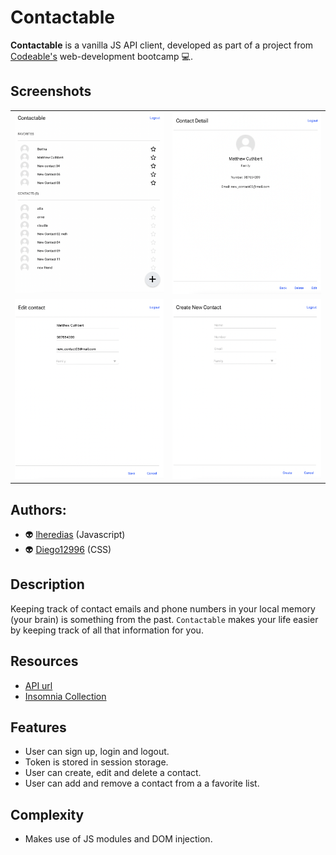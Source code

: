 # Contactable

**Contactable** is a vanilla JS API client, developed as part of a project from [Codeable's](https://github.com/codeableorg) web-development bootcamp 💻.

## Screenshots

<table>
  <tr>
    <td><img src="./screenshots/01.png"></td>
    <td><img src="./screenshots/02.png"></td>
  </tr>
  <tr>
    <td><img src="./screenshots/03.png"></td>
    <td><img src="./screenshots/04.png"></td>
  </tr>
 </table>

## Authors:

- 👽 [lheredias](https://github.com/lheredias) (Javascript)
- 👽 [Diego12996](https://github.com/Diego12996) (CSS)

## Description

Keeping track of contact emails and phone numbers in your local memory (your brain) is something from the past. `Contactable` makes your life easier by keeping track of all that information for you.

## Resources

- [API url](https://contactable-api.herokuapp.com)
- [Insomnia Collection](./insomnia-collection.json)

## Features

- User can sign up, login and logout.
- Token is stored in session storage. 
- User can create, edit and delete a contact.
- User can add and remove a contact from a a favorite list.

## Complexity

- Makes use of JS modules and DOM injection.